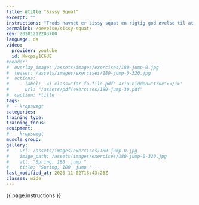 ```yaml
---
title: &title "Sissy Squat"
excerpt: ""
instructions: "Trods navnet er sissy squat en rigtig god øvelse til at udvikle styrken i forlårene. Øvelsen kan udføres i flere varianter: med kropsvægt, håndvægt, vægtskive, stang, i smith machine og i maskine. Den mest almindelige form er dog udgaven med kropsvægt og er en forholdvis nem øvelse. Øvelsen kan udføres alle steder og udvikles i sværhedsgrad. Sissy squat udføres i den simpleste form ved at man stiller sig med siden til f.eks. en pæl man kan holde fast i med den ene hånd. Øvelsen startes ved at der bøjes i knæene og overkroppen lænes bagud. Mens overkroppen lænes bagover skydes knæene fremad og samtidig løftes hælene fra gulvet hvorved balancen skal holdes på forfoden. For at få det optimale ud af øvelsen er det vigtigt at forsøge at holde alt fra knæene og opad i lige forlængelse af hinanden og derved ikke bøje sammen omkring hoften. Hvis man foretrækker det kan man have en skive eller andet under hælene. Dermed vil hælene allerede være løftet fra gulvet fra starten og man står derved mere stabilt."
permalink: /oevelse/sissy-squat/
key: 20201212203700
language: da
video:
  provider: youtube
  id: Kwcpzy1C6UE
#header:
#  overlay_image: /assets/images/exercises/180-jump-0.jpg
#  teaser: /assets/images/exercises/180-jump-0-320.jpg
#  actions:
#    - label: '<i class="far fa-file-pdf" aria-hidden="true"></i>'
#      url: "/assets/pdf/exercises/180-jump-30.pdf"
#  caption: *title
tags:
#  - kropsvægt
categories:
training_type: 
training_focus: 
equipment:
#  - kropsvægt
muscle_group:
gallery:
#  - url: /assets/images/exercises/180-jump-0.jpg
#    image_path: /assets/images/exercises/180-jump-0-320.jpg
#    alt: "Spring, 180  jump "
#    title: "Spring, 180  jump "
last_modified_at: 2020-11-02T13:43:26Z
classes: wide
---
```


{{ page.instructions }}